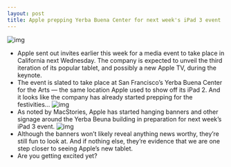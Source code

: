 ```yaml
---
layout: post
title: Apple prepping Yerba Buena Center for next week's iPad 3 event
---
```

![img](http://media.idownloadblog.com/wp-content/uploads/2012/03/yerba-buena.jpg)
* Apple sent out invites earlier this week for a media event to take place in California next Wednesday. The company is expected to unveil the third iteration of its popular tablet, and possibly a new Apple TV, during the keynote.
* The event is slated to take place at San Francisco’s Yerba Buena Center for the Arts — the same location Apple used to show off its iPad 2. And it looks like the company has already started prepping for the festivities…
![img](http://media.idownloadblog.com/wp-content/uploads/2012/03/yerba-buena-2.jpg)
* As noted by MacStories, Apple has started hanging banners and other signage around the Yerba Beuna building in preparation for next week’s iPad 3 event.
![img](http://media.idownloadblog.com/wp-content/uploads/2012/03/yerba-buena-3.jpg)
* Although the banners won’t likely reveal anything news worthy, they’re still fun to look at. And if nothing else, they’re evidence that we are one step closer to seeing Apple’s new tablet.
* Are you getting excited yet?


